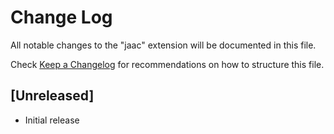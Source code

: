 # Change Log

All notable changes to the "jaac" extension will be documented in this file.

Check [Keep a Changelog](http://keepachangelog.com/) for recommendations on how to structure this file.

## [Unreleased]

- Initial release